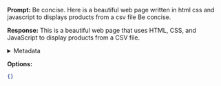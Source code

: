 **Prompt:**
Be concise. Here is a beautiful web page written in html css and javascript to displays products from a csv file  Be concise.


**Response:**
This is a beautiful web page that uses HTML, CSS, and JavaScript to display products from a CSV file.

<details><summary>Metadata</summary>

- Duration: 1259 ms
- Datetime: 2023-09-09T18:15:24.826325
- Model: gpt-3.5-turbo-0613

</details>

**Options:**
```json
{}
```

